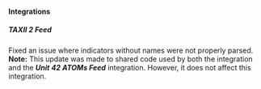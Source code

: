 
#### Integrations

##### TAXII 2 Feed

Fixed an issue where indicators without names were not properly parsed.
	**Note:** This update was made to shared code used by both the integration and the ***Unit 42 ATOMs Feed*** integration. However, it does not affect this integration.
